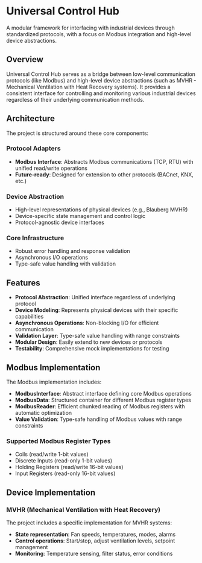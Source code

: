 # Universal Control Hub

A modular framework for interfacing with industrial devices through standardized protocols, with a focus on Modbus integration and high-level device abstractions.

## Overview

Universal Control Hub serves as a bridge between low-level communication protocols (like Modbus) and high-level device abstractions (such as MVHR - Mechanical Ventilation with Heat Recovery systems). It provides a consistent interface for controlling and monitoring various industrial devices regardless of their underlying communication methods.

## Architecture

The project is structured around these core components:

### Protocol Adapters
- **Modbus Interface**: Abstracts Modbus communications (TCP, RTU) with unified read/write operations
- **Future-ready**: Designed for extension to other protocols (BACnet, KNX, etc.)

### Device Abstraction
- High-level representations of physical devices (e.g., Blauberg MVHR)
- Device-specific state management and control logic
- Protocol-agnostic device interfaces

### Core Infrastructure
- Robust error handling and response validation
- Asynchronous I/O operations
- Type-safe value handling with validation

## Features

- **Protocol Abstraction**: Unified interface regardless of underlying protocol
- **Device Modeling**: Represents physical devices with their specific capabilities
- **Asynchronous Operations**: Non-blocking I/O for efficient communication
- **Validation Layer**: Type-safe value handling with range constraints
- **Modular Design**: Easily extend to new devices or protocols
- **Testability**: Comprehensive mock implementations for testing

## Modbus Implementation

The Modbus implementation includes:

- **ModbusInterface**: Abstract interface defining core Modbus operations
- **ModbusData**: Structured container for different Modbus register types
- **ModbusReader**: Efficient chunked reading of Modbus registers with automatic optimization
- **Value Validation**: Type-safe handling of Modbus values with range constraints

### Supported Modbus Register Types
- Coils (read/write 1-bit values)
- Discrete Inputs (read-only 1-bit values)
- Holding Registers (read/write 16-bit values)
- Input Registers (read-only 16-bit values)

## Device Implementation

### MVHR (Mechanical Ventilation with Heat Recovery)
The project includes a specific implementation for MVHR systems:

- **State representation**: Fan speeds, temperatures, modes, alarms
- **Control operations**: Start/stop, adjust ventilation levels, setpoint management
- **Monitoring**: Temperature sensing, filter status, error conditions






